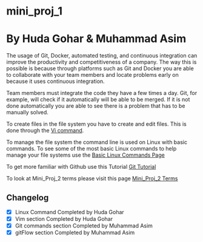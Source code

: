 # mini_proj_1

# By Huda Gohar & Muhammad Asim
	
The usage of Git, Docker, automated testing, and continuous integration can improve the productivity and competitiveness of a company. The way this is possible is because through platforms such as Git and Docker you are able to collaborate with your team members and locate problems early on because it uses continuous integration. 

Team members must integrate the code they have a few times a day. Git, for example, will check if it automatically will be able to be merged. If it is not done automatically you are able to see there is a problem that has to be manually solved. 

To create files in the file system you have to create and edit files. This is done through the [Vi command](/writing.md).

To manage the file system the command line is used on Linux with basic commands. To see some of the most basic Linux commands to help manage your file systems use the [Basic Linux Commands Page](/linux.md)

To get more familiar with Github use this Tutorial [Git Tutorial](/git.md)

To look at Mini_Proj_2 terms please visit this page [Mini_Proj_2 Terms](/mini_proj_2Terms.md)

## Changelog

- [x] Linux Command Completed by Huda Gohar
- [x] Vim section Completed by Huda Gohar
- [x] Git commands section Completed by Muhammad Asim
- [x] gitFlow section Completed by Muhammad Asim

